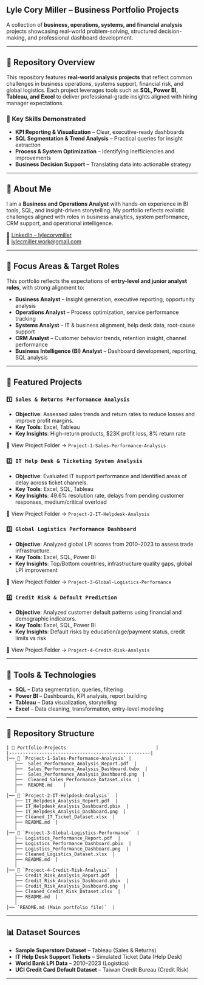 ## Lyle Cory Miller – Business Portfolio Projects

A collection of **business, operations, systems, and financial analysis** projects showcasing real-world problem-solving, structured decision-making, and professional dashboard development.

---

## 📂 Repository Overview
This repository features **real-world analysis projects** that reflect common challenges in business operations, systems support, financial risk, and global logistics. Each project leverages tools such as **SQL, Power BI, Tableau, and Excel** to deliver professional-grade insights aligned with hiring manager expectations.

### 🔧 Key Skills Demonstrated
- **KPI Reporting & Visualization** – Clear, executive-ready dashboards
- **SQL Segmentation & Trend Analysis** – Practical queries for insight extraction
- **Process & System Optimization** – Identifying inefficiencies and improvements
- **Business Decision Support** – Translating data into actionable strategy

---

## 📌 About Me
I am a **Business and Operations Analyst** with hands-on experience in BI tools, SQL, and insight-driven storytelling. My portfolio reflects realistic challenges aligned with roles in business analytics, system performance, CRM support, and operational intelligence.

🔗 [LinkedIn – lylecorymiller](https://www.linkedin.com/in/lylecorymiller/)  
📧 lylecmiller.work@gmail.com

---

## 📌 Focus Areas & Target Roles
This portfolio reflects the expectations of **entry-level and junior analyst roles**, with strong alignment to:

- **Business Analyst** – Insight generation, executive reporting, opportunity analysis
- **Operations Analyst** – Process optimization, service performance tracking
- **Systems Analyst** – IT & business alignment, help desk data, root-cause support
- **CRM Analyst** – Customer behavior trends, retention insight, channel performance
- **Business Intelligence (BI) Analyst** – Dashboard development, reporting, SQL analysis

---

## 📌 Featured Projects

### `1️⃣ Sales & Returns Performance Analysis`
- **Objective**: Assessed sales trends and return rates to reduce losses and improve profit margins.
- **Key Tools**: Excel, Tableau
- **Key Insights**: High-return products, $23K profit loss, 8% return rate

🔗 View Project Folder → `Project-1-Sales-Performance-Analysis`

### `2️⃣ IT Help Desk & Ticketing System Analysis`
- **Objective**: Evaluated IT support performance and identified areas of delay across ticket channels.
- **Key Tools**: Excel, SQL, Tableau
- **Key Insights**: 49.6% resolution rate, delays from pending customer responses, medium/critical overload

🔗 View Project Folder → `Project-2-IT-Helpdesk-Analysis`

### `3️⃣ Global Logistics Performance Dashboard`
- **Objective**: Analyzed global LPI scores from 2010–2023 to assess trade infrastructure.
- **Key Tools**: Excel, SQL, Power BI
- **Key Insights**: Top/Bottom countries, infrastructure quality gaps, global LPI improvement

🔗 View Project Folder → `Project-3-Global-Logistics-Performance`

### `4️⃣ Credit Risk & Default Prediction`
- **Objective**: Analyzed customer default patterns using financial and demographic indicators.
- **Key Tools**: Excel, SQL, Power BI
- **Key Insights**: Default risks by education/age/payment status, credit limits vs risk

🔗 View Project Folder → `Project-4-Credit-Risk-Analysis`

---

## 📌 Tools & Technologies
- **SQL** – Data segmentation, queries, filtering
- **Power BI** – Dashboards, KPI analysis, report building
- **Tableau** – Data visualization, storytelling
- **Excel** – Data cleaning, transformation, entry-level modeling
  
---
## 📁 Repository Structure
```
| 📂 Portfolio-Projects                                 |
|----------------------------------------------------|
|── 📂 `Project-1-Sales-Performance-Analysis` | 
   ├──  Sales_Performance_Analysis_Report.pdf  | 
   ├──  Sales_Performance_Analysis_Dashboard.twbx  | 
   ├──  Sales_Performance_Analysis_Dashboard.png  |
   ├──  Cleaned_Sales_Performance_Dataset.xlsx  | 
   ├──  README.md    |
   │
│── 📂 `Project-2-IT-Helpdesk-Analysis`  |
   ├── IT_Helpdesk_Analysis_Report.pdf  |
   ├── IT_Helpdesk_Analysis_Dashboard.pbix  |
   ├── IT_Helpdesk_Analysis_Dashboard.png  |
   ├── Cleaned_IT_Ticket_Dataset.xlsx  |
   ├── README.md  |
   │
│── 📂 `Project-3-Global-Logistics-Performance`  |
   ├── Logistics_Performance_Report.pdf  |
   ├── Logistics_Performance_Dashboard.pbix  |
   ├── Logistics_Performance_Dashboard.png  |
   ├── Cleaned_Logistics_Dataset.xlsx  |
   ├── README.md  |
   │
│── 📂 `Project-4-Credit-Risk-Analysis`  |
   ├── Credit_Risk_Analysis_Report.pdf  |
   ├── Credit_Risk_Analysis_Dashboard.pbix  |
   ├── Credit_Risk_Analysis_Dashboard.png  |
   ├── Cleaned_Credit_Risk_Dataset.xlsx  |
   ├── README.md  |
   │
│── `README.md (Main portfolio file)`  |
```
---

## 📊 Dataset Sources
- **Sample Superstore Dataset** – Tableau (Sales & Returns)
- **IT Help Desk Support Tickets** – Simulated Ticket Data (Help Desk)
- **World Bank LPI Data** – 2010–2023 (Logistics)
- **UCI Credit Card Default Dataset** – Taiwan Credit Bureau (Credit Risk)

---
